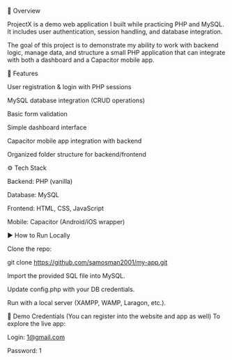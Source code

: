 📌 Overview

ProjectX is a demo web application I built while practicing PHP and MySQL.
It includes user authentication, session handling, and database integration.

The goal of this project is to demonstrate my ability to work with backend logic, manage data, and structure a small PHP application that can integrate with both a dashboard and a Capacitor mobile app.

🚀 Features

User registration & login with PHP sessions

MySQL database integration (CRUD operations)

Basic form validation

Simple dashboard interface

Capacitor mobile app integration with backend

Organized folder structure for backend/frontend

⚙️ Tech Stack

Backend: PHP (vanilla)

Database: MySQL

Frontend: HTML, CSS, JavaScript

Mobile: Capacitor (Android/iOS wrapper)

▶️ How to Run Locally

Clone the repo:

git clone https://github.com/samosman2001/my-app.git


Import the provided SQL file into MySQL.

Update config.php with your DB credentials.

Run with a local server (XAMPP, WAMP, Laragon, etc.).

🔑 Demo Credentials
(You can register into the website and app as well)
To explore the live app:

Login: 1@gmail.com

Password: 1
